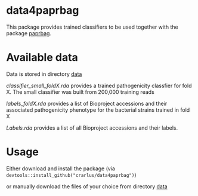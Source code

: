 # data4paprbag
This package provides trained classifiers to be used together with the package [paprbag](https://github.com/crarlus/paprbag).


# Available data
Data is stored in directory
[data](https://github.com/crarlus/data4paprbag/tree/master/data)
       

_classifier_small_foldX.rda_ provides a trained pathogenicity classfier for fold X. The small classifier was built from 200,000 training reads

_labels_foldX.rda_ provides a list of Bioproject accessions and their associated pathogenicity phenotype for the bacterial strains trained in fold X

_Labels.rda_ provides a list of all Bioproject accessions and their labels.

# Usage
Either download and install the package (via `devtools::install_github("crarlus/data4paprbag")`)

or manually download the files of your choice from directory [data](https://github.com/crarlus/data4paprbag/tree/master/data)
